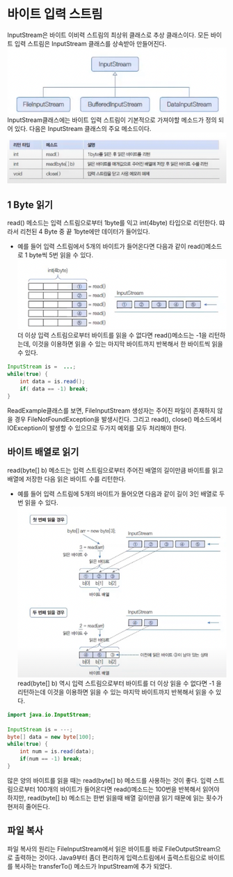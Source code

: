 # 바이트 입력 스트림
InputStream은 바이트 이비력 스트림의 최상위 클래스로 추상 클래스이다.
모든 바이트 입력 스트림은 InputStream 클래스를 상속받아 만들어진다.
![img.png](img.png) <br>
InputStream클래스에는 바이트 입력 스트림이 기본적으로 가져야할 메소드가 정의 되어 있다.
다음은 InputStream 클래스의 주요 메소드이다.
![img_1.png](img_1.png)


## 1 Byte 읽기
read() 메소드는 입력 스트림으로부터 1byte를 익고 int(4byte) 타입으로 리턴한다. 땨라서 리천된 4 Byte 중 끝 1byte에만 데이터가 들어있다.
- 예를 들어 입력 스트림에서 5개의 바이트가 들어온다면 다음과 같이 read()메소드로 1 byte씩 5번 읽을 수 있다.
![img_2.png](img_2.png)
더 이상 입력 스트림으로부터 바이트를 읽을 수 없다면 read()메소드는 -1을 리턴하는데, 이것을 이용하면 읽을 수 있는 마지막 바이트까지 반복해서 한 바이트씩 읽을 수 있다.
```java
InputStream is =  ...;
while(true) {
    int data = is.read();
    if( data == -1) break;
}
```
ReadExample클래스를 보면, FileInputStream 생성자는 주어진 파일이 존재하지 않을 경우 FileNotFoundException을 발생시킨다.
그리고 read(), close() 메소드에서 IOException이 발생할 수 있으므로 두가지 예외를 모두 처리해야 한다.

## 바이트 배열로 읽기
read(byte[] b) 메소드는 입력 스트림으로부터 주어진 배열의 길이만큼 바이트를 읽고 배열에 저장한 다음 읽은 바이트 수를 리턴한다.
- 예를 들어 입력 스트림에 5개의 바이트가 들어오면 다음과 같이 길이 3인 배열로 두번 읽을 수 있다.
  ![img_3.png](img_3.png)
read(byte[] b) 역시 입력 스트림으로부터 바이트를 더 이상 읽을 수 없다면 -1 을 리턴하는데 이것을 이용하면 읽을 수 있는 마지막 바이트까지 반복해서 읽을 수 있다.

```java
import java.io.InputStream;

InputStream is = ---;
byte[] data = new byte[100];
while(true) {
    int num = is.read(data);
    if(num == -1) break;
}
```
많은 양의 바이트를 읽을 때는 read(byte[] b) 메소드를 사용하는 것이 좋다.
입력 스트림으로부터 100개의 바이트가 들어온다면 read()메소드는 100번을 반복해서 읽어야 하지만, read(byte[] b) 메소드는 한번 읽을때 배열 길이만큼 읽기 때문에 읽는 횟수가 현저히 줄어든다.


## 파일 복사
파일 복사의 원리는 FileInputStream에서 읽은 바이트를 바로 FileOutputStream으로 출력하는 것이다.
Java9부터 좀더 편리하게 입력스트림에서 출력스트림으로 바이트를 복사하는 transferTo() 메소드가 InputStream에 추가 되었다.

